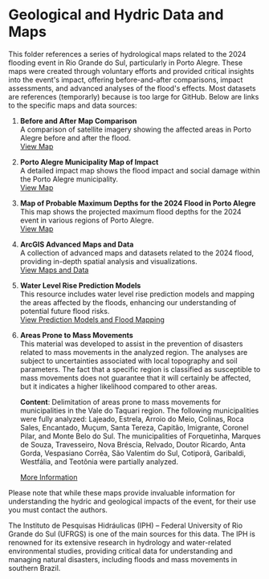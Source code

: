 # Geological and Hydric Data and Maps

This folder references a series of hydrological maps related to the 2024 flooding event in Rio Grande do Sul, particularly in Porto Alegre. These maps were created through voluntary efforts and provided critical insights into the event's impact, offering before-and-after comparisons, impact assessments, and advanced analyses of the flood's effects. 
Most datasets are references (temporarly) because is too large for GitHub. Below are links to the specific maps and data sources:

1. **Before and After Map Comparison**  
   A comparison of satellite imagery showing the affected areas in Porto Alegre before and after the flood.  
   [View Map](https://satelliteimagerydemostg.z5.web.core.windows.net/damage-assessment/brazil_porto_alegre_05_08_2024.html)

2. **Porto Alegre Municipality Map of Impact**  
   A detailed impact map shows the flood impact and social damage within the Porto Alegre municipality.  
   [View Map](https://storymaps.arcgis.com/stories/02d01e5f3a2b423893a2b2560fa8ecce)

3. **Map of Probable Maximum Depths for the 2024 Flood in Porto Alegre**  
   This map shows the projected maximum flood depths for the 2024 event in various regions of Porto Alegre.  
   [View Map](https://ee-leolaipelt.projects.earthengine.app/view/cheiasportoalegre2024)

4. **ArcGIS Advanced Maps and Data**  
   A collection of advanced maps and datasets related to the 2024 flood, providing in-depth spatial analysis and visualizations.  
   [View Maps and Data](https://storymaps.arcgis.com/stories/a81d69f4bccf42989609e3fe64d8ef48)

5. **Water Level Rise Prediction Models**  
   This resource includes water level rise prediction models and mapping the areas affected by the floods, enhancing our understanding of potential future flood risks.  
   [View Prediction Models and Flood Mapping](https://storymaps.arcgis.com/stories/a81d69f4bccf42989609e3fe64d8ef48)

6. **Areas Prone to Mass Movements**  
   This material was developed to assist in the prevention of disasters related to mass movements in the analyzed region. The analyses are subject to uncertainties associated with local topography and soil parameters. The fact that a specific region is classified as susceptible to mass movements does not guarantee that it will certainly be affected, but it indicates a higher likelihood compared to other areas.  
   
   **Content**: Delimitation of areas prone to mass movements for municipalities in the Vale do Taquari region. The following municipalities were fully analyzed: Lajeado, Estrela, Arroio do Meio, Colinas, Roca Sales, Encantado, Muçum, Santa Tereza, Capitão, Imigrante, Coronel Pilar, and Monte Belo do Sul. The municipalities of Forquetinha, Marques de Souza, Travesseiro, Nova Bréscia, Relvado, Doutor Ricardo, Anta Gorda, Vespasiano Corrêa, São Valentim do Sul, Cotiporã, Garibaldi, Westfália, and Teotônia were partially analyzed.  

   [More Information](https://www.ufrgs.br/gpden/wordpress/?p=2515)


Please note that while these maps provide invaluable information for understanding the hydric and geological impacts of the event, for their use you must contact the authors.

The Instituto de Pesquisas Hidráulicas (IPH) – Federal University of Rio Grande do Sul (UFRGS) is one of the main sources for this data. The IPH is renowned for its extensive research in hydrology and water-related environmental studies, providing critical data for understanding and managing natural disasters, including floods and mass movements in southern Brazil.


